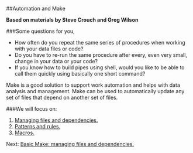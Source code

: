 ##Automation and Make

**Based on materials by Steve Crouch and Greg Wilson**

###Some questions for you,

* How often do you repeat the same series of procedures when working with your data files or code?
* Do you have to re-run the same procedure after every, even very small, change in your data or your code?
* If you know how to build pipes using shell, would you like to be able to call them quickly using basically one short command?


Make is a good solution to support work automation and helps with data analysis and management. Make can be used to automatically update any set of files that depend on another set of files.

###We will focus on:
1. [Managing files and dependencies.](1_Basic_Make.md)
2. [Patterns and rules.](2_Patterns_Rules.md)
3. [Macros.](3_Macros.md)

Next: [Basic Make: managing files and dependencies.](1_Basic_Make.md)
